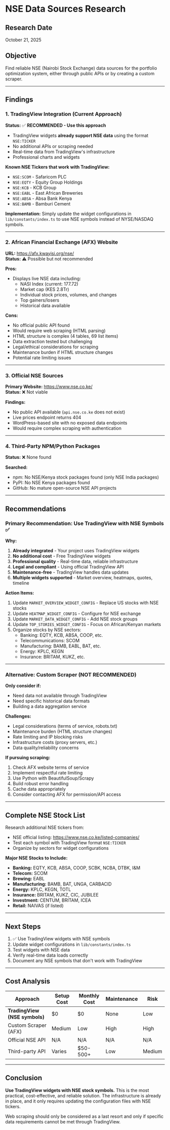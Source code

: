 # NSE Data Sources Research

## Research Date
October 21, 2025

## Objective
Find reliable NSE (Nairobi Stock Exchange) data sources for the portfolio optimization system, either through public APIs or by creating a custom scraper.

---

## Findings

### 1. TradingView Integration (Current Approach)
**Status:** ✅ **RECOMMENDED - Use this approach**

- TradingView widgets **already support NSE data** using the format `NSE:TICKER`
- No additional APIs or scraping needed
- Real-time data from TradingView's infrastructure
- Professional charts and widgets

**Known NSE Tickers that work with TradingView:**
- `NSE:SCOM` - Safaricom PLC
- `NSE:EQTY` - Equity Group Holdings
- `NSE:KCB` - KCB Group
- `NSE:EABL` - East African Breweries
- `NSE:ABSA` - Absa Bank Kenya
- `NSE:BAMB` - Bamburi Cement

**Implementation:**
Simply update the widget configurations in `lib/constants/index.ts` to use NSE symbols instead of NYSE/NASDAQ symbols.

---

### 2. African Financial Exchange (AFX) Website
**URL:** https://afx.kwayisi.org/nse/  
**Status:** ⚠️ Possible but not recommended

**Pros:**
- Displays live NSE data including:
  - NASI Index (current: 177.72)
  - Market cap (KES 2.8Tr)
  - Individual stock prices, volumes, and changes
  - Top gainers/losers
  - Historical data available

**Cons:**
- No official public API found
- Would require web scraping (HTML parsing)
- HTML structure is complex (4 tables, 69 list items)
- Data extraction tested but challenging
- Legal/ethical considerations for scraping
- Maintenance burden if HTML structure changes
- Potential rate limiting issues

---

### 3. Official NSE Sources
**Primary Website:** https://www.nse.co.ke/  
**Status:** ❌ Not viable

**Findings:**
- No public API available (`api.nse.co.ke` does not exist)
- Live prices endpoint returns 404
- WordPress-based site with no exposed data endpoints
- Would require complex scraping with authentication

---

### 4. Third-Party NPM/Python Packages
**Status:** ❌ None found

**Searched:**
- npm: No NSE/Kenya stock packages found (only NSE India packages)
- PyPI: No NSE Kenya packages found
- GitHub: No mature open-source NSE API projects

---

## Recommendations

### Primary Recommendation: Use TradingView with NSE Symbols ✅

**Why:**
1. **Already integrated** - Your project uses TradingView widgets
2. **No additional cost** - Free TradingView widgets
3. **Professional quality** - Real-time data, reliable infrastructure
4. **Legal and compliant** - Using official TradingView API
5. **Maintenance-free** - TradingView handles data updates
6. **Multiple widgets supported** - Market overview, heatmaps, quotes, timeline

**Action Items:**
1. Update `MARKET_OVERVIEW_WIDGET_CONFIG` - Replace US stocks with NSE stocks
2. Update `HEATMAP_WIDGET_CONFIG` - Configure for NSE exchange
3. Update `MARKET_DATA_WIDGET_CONFIG` - Add NSE stock groups
4. Update `TOP_STORIES_WIDGET_CONFIG` - Focus on African/Kenyan markets
5. Organize stocks by NSE sectors:
   - Banking: EQTY, KCB, ABSA, COOP, etc.
   - Telecommunications: SCOM
   - Manufacturing: BAMB, EABL, BAT, etc.
   - Energy: KPLC, KEGN
   - Insurance: BRITAM, KUKZ, etc.

---

### Alternative: Custom Scraper (NOT RECOMMENDED)

**Only consider if:**
- Need data not available through TradingView
- Need specific historical data formats
- Building a data aggregation service

**Challenges:**
- Legal considerations (terms of service, robots.txt)
- Maintenance burden (HTML structure changes)
- Rate limiting and IP blocking risks
- Infrastructure costs (proxy servers, etc.)
- Data quality/reliability concerns

**If pursuing scraping:**
1. Check AFX website terms of service
2. Implement respectful rate limiting
3. Use Python with BeautifulSoup/Scrapy
4. Build robust error handling
5. Cache data appropriately
6. Consider contacting AFX for permission/API access

---

## Complete NSE Stock List

Research additional NSE tickers from:
- NSE official listing: https://www.nse.co.ke/listed-companies/
- Test each symbol with TradingView format `NSE:TICKER`
- Organize by sectors for widget configurations

**Major NSE Stocks to Include:**
- **Banking:** EQTY, KCB, ABSA, COOP, SCBK, NCBA, DTBK, I&M
- **Telecom:** SCOM
- **Brewing:** EABL
- **Manufacturing:** BAMB, BAT, UNGA, CARBACID
- **Energy:** KPLC, KEGN, TOTL
- **Insurance:** BRITAM, KUKZ, CIC, JUBILEE
- **Investment:** CENTUM, BRITAM, ICEA
- **Retail:** NAIVAS (if listed)

---

## Next Steps

1. ✅ Use TradingView widgets with NSE symbols
2. Update widget configurations in `lib/constants/index.ts`
3. Test widgets with NSE data
4. Verify real-time data loads correctly
5. Document any NSE symbols that don't work with TradingView

---

## Cost Analysis

| Approach | Setup Cost | Monthly Cost | Maintenance | Risk |
|----------|------------|--------------|-------------|------|
| **TradingView (NSE symbols)** | $0 | $0 | None | Low |
| Custom Scraper (AFX) | Medium | Low | High | High |
| Official NSE API | N/A | N/A | N/A | N/A |
| Third-party API | Varies | $50-500+ | Low | Medium |

---

## Conclusion

**Use TradingView widgets with NSE stock symbols.** This is the most practical, cost-effective, and reliable solution. The infrastructure is already in place, and it only requires updating the configuration files with NSE tickers.

Web scraping should only be considered as a last resort and only if specific data requirements cannot be met through TradingView.
